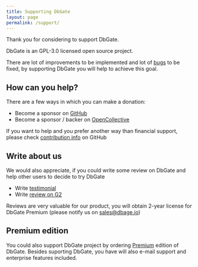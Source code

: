 ```yaml
---
title: Supporting DbGate
layout: page
permalink: /support/
---
```


Thank you for considering to support DbGate.

DbGate is an GPL-3.0 licensed open source project.

There are lot of improvements to be implemented and lot of [bugs](https://github.com/dbgate/dbgate/issues) to be fixed, by supporting DbGate you will help to achieve this goal.

## How can you help?

There are a few ways in which you can make a donation:

- Become a sponsor on [GitHub](https://github.com/sponsors/dbgate)
- Become a sponsor / backer on [OpenCollective](https://opencollective.com/dbgate)

If you want to help and you prefer another way than financial support, please check [contribution info](https://github.com/dbgate/dbgate#how-to-contribute) on GitHub

## Write about us
We would also appreciate, if you could write some review on DbGate and help other users to decide to try DbGate
 - Write [testimonial](https://testimonial.to/dbgate) 
 - Write [review on G2](https://www.g2.com/products/dbgate/reviews) 

Reviews are very valuable for our product, you will obtain 2-year license for DbGate Premium (please notify us on sales@dbage.io)


## Premium edition

You could also support DbGate project by ordering [Premium](https://dbgate.io/purchase/premium/) edition of DbGate. Besides suporting DbGate, you have will also e-mail support and enterprise features included.